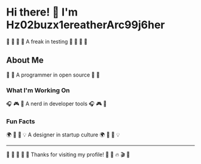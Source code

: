 # Hi there! 👋 I'm Hz02buzx1ereatherArc99j6her

🎰 🏓 🎨 🚴 A freak in testing 🎰 🏓 🎨 🚴

## About Me
🚴 🏏 A programmer in open source 🚴 🏏

### What I'm Working On
🎧 🎮 🏏 A nerd in developer tools 🎧 🎮 🏏

### Fun Facts
🌍 🎽 🚵 💡 A designer in startup culture 🌍 🎽 🚵 💡

---
🏏 🎣 🎣 🚵 🥋 Thanks for visiting my profile! 🎱 🏏 🔥 🎬 🛶
